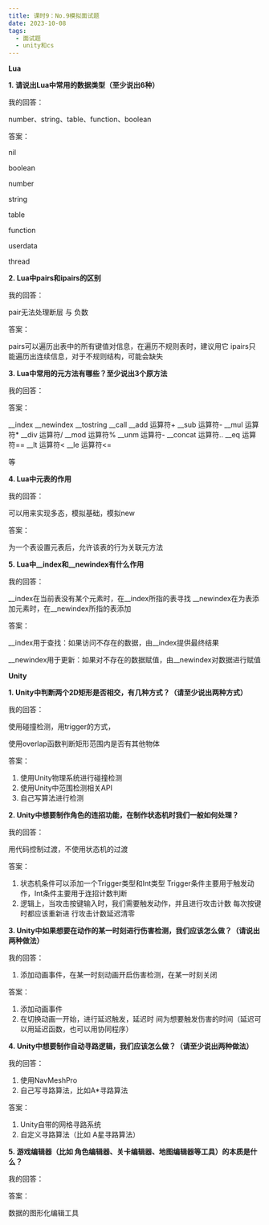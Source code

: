 ```yaml
---
title: 课时9：No.9模拟面试题
date: 2023-10-08
tags:
  - 面试题
  - unity和cs
---
```

**Lua**

**1. 请说出Lua中常用的数据类型（至少说出6种）**

我的回答： 

number、string、table、function、boolean

答案：

nil

boolean

number

string

table

function

userdata

thread

**2. Lua中pairs和ipairs的区别**

我的回答： 

pair无法处理断层 与 负数

答案：

pairs可以遍历出表中的所有键值对信息，在遍历不规则表时，建议用它
ipairs只能遍历出连续信息，对于不规则结构，可能会缺失

**3. Lua中常用的元方法有哪些？至少说出3个原方法**

我的回答： 

答案：

__index
__newindex
__tostring 
__call
__add 运算符+
__sub 运算符-
__mul 运算符*
__div 运算符/
__mod 运算符%
__unm 运算符-
__concat 运算符..
__eq 运算符==
__lt 运算符<
__le 运算符<=

等

**4. Lua中元表的作用**

我的回答： 

可以用来实现多态，模拟基础，模拟new

答案：

为一个表设置元表后，允许该表的行为关联元方法

**5. Lua中__index和__newindex有什么作用**

我的回答： 

__index在当前表没有某个元素时，在__index所指的表寻找
__newindex在为表添加元素时，在__newindex所指的表添加

答案：

__index用于查找：如果访问不存在的数据，由__index提供最终结果

__newindex用于更新：如果对不存在的数据赋值，由__newindex对数据进行赋值

**Unity**

**1. Unity中判断两个2D矩形是否相交，有几种方式？（请至少说出两种方式）**

我的回答：

使用碰撞检测，用trigger的方式，

使用overlap函数判断矩形范围内是否有其他物体

答案：
1. 使用Unity物理系统进行碰撞检测
2. 使用Unity中范围检测相关API
3. 自己写算法进行检测

**2. Unity中想要制作角色的连招功能，在制作状态机时我们一般如何处理？**

我的回答： 

用代码控制过渡，不使用状态机的过渡

答案：

1. 状态机条件可以添加一个Trigger类型和Int类型
   Trigger条件主要用于触发动作，Int条件主要用于连招计数判断
2. 逻辑上，当攻击按键输入时，我们需要触发动作，并且进行攻击计数
   每次按键时都应该重新进      行攻击计数延迟清零

**3. Unity中如果想要在动作的某一时刻进行伤害检测，我们应该怎么做？（请说出两种做法）**

我的回答： 

1. 添加动画事件，在某一时刻动画开启伤害检测，在某一时刻关闭

答案：

1. 添加动画事件
2. 在切换动画一开始，进行延迟触发，延迟时 间为想要触发伤害的时间（延迟可以用延迟函数，也可以用协同程序）

**4. Unity中想要制作自动寻路逻辑，我们应该怎么做？（请至少说出两种做法）**

我的回答： 

1. 使用NavMeshPro
2. 自己写寻路算法，比如A\*寻路算法

答案：

1. Unity自带的网格寻路系统
2. 自定义寻路算法（比如 A星寻路算法）

**5. 游戏编辑器（比如 角色编辑器、关卡编辑器、地图编辑器等工具）的本质是什么？**

我的回答： 

答案：

数据的图形化编辑工具
